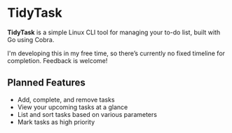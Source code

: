# TidyTask

**TidyTask** is a simple Linux CLI tool for managing your to-do list, built with Go using Cobra.

I'm developing this in my free time, so there’s currently no fixed timeline for completion.
Feedback is welcome!

## Planned Features
- Add, complete, and remove tasks
- View your upcoming tasks at a glance
- List and sort tasks based on various parameters
- Mark tasks as high priority
